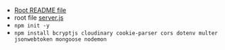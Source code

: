 - [Root README file](../README.md)
- root file [server.js](server.js)
- `npm init -y`
- `npm install bcryptjs cloudinary cookie-parser cors dotenv multer jsonwebtoken mongoose nodemon`
